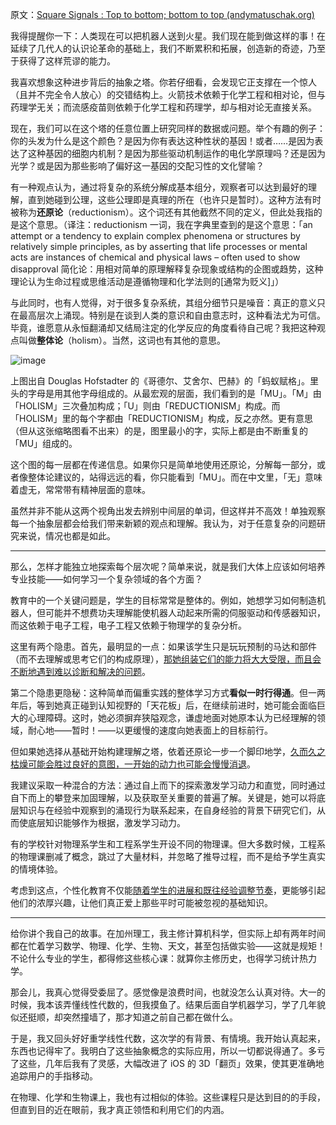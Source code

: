 原文：[Square Signals : Top to bottom; bottom to top (andymatuschak.org)](https://blog.andymatuschak.org/post/18851823748/top-to-bottom-bottom-to-top)

我得提醒你一下：人类现在可以把机器人送到火星。我们现在能到做这样的事！在延续了几代人的认识论革命的基础上，我们不断累积和拓展，创造新的奇迹，乃至于获得了这样荒谬的能力。

我喜欢想象这种进步背后的抽象之塔。你若仔细看，会发现它正支撑在一个惊人（且并不完全令人放心）的交错结构上。火箭技术依赖于化学工程和相对论，但与药理学无关；而流感疫苗则依赖于化学工程和药理学，却与相对论无直接关系。

现在，我们可以在这个塔的任意位置上研究同样的数据或问题。举个有趣的例子：你的头发为什么是这个颜色？是因为你有表达这种性状的基因！或者……是因为表达了这种基因的细胞内机制？是因为那些驱动机制运作的电化学原理吗？还是因为光学？或是因为那些影响了偏好这一基因的交配习性的文化譬喻？

有一种观点认为，通过将复杂的系统分解成基本组分，观察者可以达到最好的理解，直到她碰到公理，这些公理即是真理的所在（也许只是暂时）。这种方法有时被称为**还原论**（reductionism）。这个词还有其他截然不同的定义，但此处我指的是这个意思。（译注：reductionism 一词，我在字典里查到的是这个意思：「an attempt or a tendency to explain complex phenomena or structures by relatively simple principles, as by asserting that life processes or mental acts are instances of chemical and physical laws – often used to show disapproval 简化论：用相对简单的原理解释复杂现象或结构的企图或趋势，这种理论认为生命过程或思维活动是遵循物理和化学法则的[通常为贬义]」）

与此同时，也有人觉得，对于很多复杂系统，其组分细节只是噪音：真正的意义只在最高层次上涌现。特别是在谈到人类的意识和自由意志时，这种看法尤为可信。毕竟，谁愿意从永恒翻涌却又结局注定的化学反应的角度看待自己呢？我把这种观点叫做**整体论**（holism）。当然，这词也有其他的意思。

![image](https://64.media.tumblr.com/4cac512ca63ecd3df46397dbb29a63e7/2b1947ec03b05616-ad/s500x750/0a90373bfdd4884049e2e1aab7e31682c7c4d673.png)

上图出自 Douglas Hofstadter 的《哥德尔、艾舍尔、巴赫》的「蚂蚁赋格」。里头的字母是用其他字母组成的。从最宏观的层面，我们看到的是「MU」。「M」由「HOLISM」三次叠加构成；「U」则由「REDUCTIONISM」构成。而「HOLISM」里的每个字都由「REDUCTIONISM」构成，反之亦然。更有意思（但从这张缩略图看不出来）的是，图里最小的字，实际上都是由不断重复的「MU」组成的。

这个图的每一层都在传递信息。如果你只是简单地使用还原论，分解每一部分，或者像整体论建议的，站得远远的看，你只能看到「MU」。而在中文里，「无」意味着虚无，常常带有精神层面的意味。

虽然并非不能从这两个视角出发去辨别中间层的单词，但这样并不高效！单独观察每一个抽象层都会给我们带来新颖的观点和理解。我认为，对于任意复杂的问题研究来说，情况也都是如此。

------

那么，怎样才能独立地探索每个层次呢？简单来说，就是我们大体上应该如何培养专业技能——如何学习一个复杂领域的各个方面？

教育中的一个关键问题是，学生的目标常常是整体的。例如，她想学习如何制造机器人，但可能并不想费功夫理解能使机器人动起来所需的伺服驱动和传感器知识，而这依赖于电子工程，电子工程又依赖于物理学的复杂分析。

这里有两个隐患。首先，最明显的一点：如果该学生只是玩玩预制的马达和部件（而不去理解或思考它们的构成原理），[那她组装它们的能力将大大受限，而且会不断地遇到难以诊断和解决的问题](http://blog.andymatuschak.org/post/11981786941/feeding-abstraction-with-understanding)。

第二个隐患更隐秘：这种简单而偏重实践的整体学习方式**看似一时行得通**。但一两年后，等到她真正碰到认知视野的「天花板」后，在继续前进时，她可能会面临巨大的心理障碍。这时，她必须摒弃狭隘观念，谦虚地面对她原本认为已经理解的领域，耐心地——暂时！——以更缓慢的速度向她表面上的目标前行。

但如果她选择从基础开始构建理解之塔，依着还原论一步一个脚印地学，[久而久之枯燥可能会胜过良好的意图，一开始的动力也可能会慢慢消退](http://blog.andymatuschak.org/post/981429112/progressive-disclosure-in-software-education)。

我建议采取一种混合的方法：通过自上而下的探索激发学习动力和直觉，同时通过自下而上的攀登来加固理解，以及获取至关重要的普遍了解。关键是，她可以将底层知识与在经验中观察到的涌现行为联系起来，在自身经验的背景下研究它们，从而使底层知识能够作为根据，激发学习动力。

有的学校针对物理系学生和工程系学生开设不同的物理课。但大多数时候，工程系的物理课删减了概念，跳过了大量材料，并忽略了推导过程，而不是给予学生真实的情境体验。

考虑到这点，个性化教育不仅能[随着学生的进展和既往经验调整节奏](http://blog.andymatuschak.org/post/6555502730/mentor-apprentice)，更能够引起他们的浓厚兴趣，让他们真正爱上那些平时可能被忽视的基础知识。

------

给你讲个我自己的故事。在加州理工，我主修计算机科学，但实际上却有两年时间都在忙着学习数学、物理、化学、生物、天文，甚至包括做实验——这就是规矩！不论什么专业的学生，都得修这些核心课：就算你主修历史，也得学习统计热力学。

那会儿，我真心觉得受委屈了。感觉像是浪费时间，也就没怎么认真对待。大一的时候，我本该弄懂线性代数的，但我摸鱼了。结果后面自学机器学习，学了几年貌似还挺顺，却突然撞墙了，那才知道之前自己都在做什么。

于是，我又回头好好重学线性代数，这次学的有背景、有情境。我开始认真起来，东西也记得牢了。我明白了这些抽象概念的实际应用，所以一切都说得通了。多亏了这些，几年后我有了灵感，大幅改进了 iOS 的 3D「翻页」效果，使其更准确地追踪用户的手指移动。

在物理、化学和生物课上，我也有过相似的体验。这些课程只是达到目的的手段，但直到目的近在眼前，我才真正领悟和利用它们的内涵。